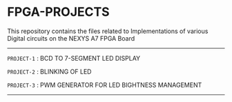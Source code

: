# FPGA-PROJECTS
This repository contains the files related to Implementations of various Digital circuits on the NEXYS A7 FPGA Board

------------------------------------------------------------------------------------------------------

`PROJECT-1` : BCD TO 7-SEGMENT LED DISPLAY

`PROJECT-2` : BLINKING OF LED

`PROJECT-3` : PWM GENERATOR FOR LED BIGHTNESS MANAGEMENT

--------------------------------------------------------------------------------------------------------
